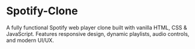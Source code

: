 # Spotify-Clone
A fully functional Spotify web player clone built with vanilla HTML, CSS &amp; JavaScript. Features responsive design, dynamic playlists, audio controls, and modern UI/UX.
